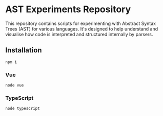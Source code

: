 # AST Experiments Repository

This repository contains scripts for experimenting with Abstract Syntax Trees (AST) for various languages. It's designed to help understand and visualise how code is interpreted and structured internally by parsers.

## Installation
`npm i`

### Vue
`node vue`

### TypeScript
`node typescript`